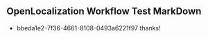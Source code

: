 ## OpenLocalization Workflow Test MarkDown

* bbeda1e2-7f36-4661-8108-0493a6221f97 
thanks!



<!--HONumber=Jan16_HO2-->
